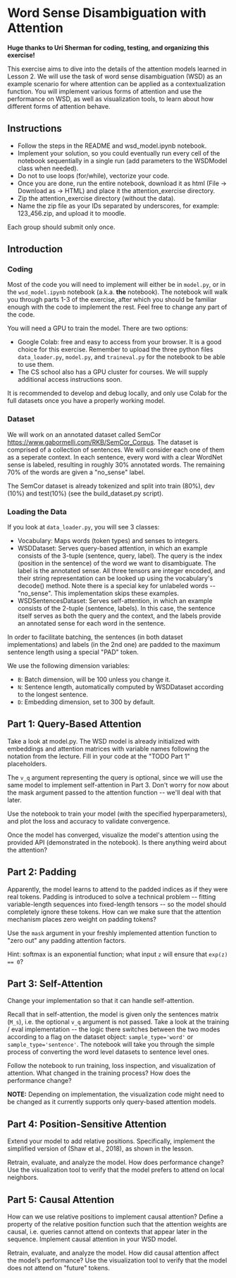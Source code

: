 # Word Sense Disambiguation with Attention

**Huge thanks to Uri Sherman for coding, testing, and organizing this exercise!**

This exercise aims to dive into the details of the attention models learned in Lesson 2.
We will use the task of word sense disambiguation (WSD) as an example scenario for where attention can be applied as a contextualization function.
You will implement various forms of attention and use the performance on WSD, as well as visualization tools, to learn about how different forms of attention behave.

## Instructions
* Follow the steps in the README and wsd_model.ipynb notebook.
* Implement your solution, so you could eventually run every cell of the notebook sequentially in a single run (add parameters to the WSDModel class when needed).
* Do not to use loops (for/while), vectorize your code.
* Once you are done, run the entire notebook, download it as html (File -> Download as -> HTML) and place it the attention_exercise directory.
* Zip the attention_exercise directory (without the data).
* Name the zip file as your IDs separated by underscores, for example: 123_456.zip, and upload it to moodle.

Each group should submit only once.

## Introduction


### Coding

Most of the code you will need to implement will either be in `model.py`, or in the `wsd_model.ipynb` notebook (a.k.a. **the** notebook).
The notebook will walk you through parts 1-3 of the exercise, after which you should be familiar enough with the code to implement the rest.
Feel free to change any part of the code.

You will need a GPU to train the model. There are two options:
* Google Colab: free and easy to access from your browser. It is a good choice for this exercise. Remember to upload the three python files `data_loader.py`, `model.py`, and `traineval.py` for the notebook to be able to use them.
* The CS school also has a GPU cluster for courses. We will supply additional access instructions soon.

It is recommended to develop and debug locally, and only use Colab for the full datasets once you have a properly working model.


### Dataset

We will work on an annotated dataset called SemCor https://www.gabormelli.com/RKB/SemCor_Corpus.
The dataset is comprised of a collection of sentences. We will consider each one of them as a seperate context.
In each sentence, every word with a clear WordNet sense is labeled, resulting in roughly 30% annotated words. The remaining 70% of the words are given a "no_sense" label.

The SemCor dataset is already tokenized and split into train (80%), dev (10%) and test(10%) (see the build_dataset.py script).


### Loading the Data

If you look at `data_loader.py`, you will see 3 classes:
* Vocabulary: Maps words (token types) and senses to integers.
* WSDDataset: Serves query-based attention, in which an example consists of the 3-tuple (sentence, query, label).
The query is the index (position in the sentence) of the word we want to disambiguate. The label is the annotated sense.
All three tensors are integer encoded, and their string representation can be looked up using the vocabulary's decode() method.
Note there is a special key for unlabeled words -- "no_sense". This implementation skips these examples.
* WSDSentencesDataset: Serves self-attention, in which an example consists of the 2-tuple (sentence, labels).
In this case, the sentence itself serves as both the query and the context, and the labels provide an annotated sense for each word in the 
sentence.

In order to facilitate batching, the sentences (in both dataset implementations) and labels (in the 2nd one) 
are padded to the maximum sentence length using a special "PAD" token.

We use the following dimension variables:
* `B`: Batch dimension, will be 100 unless you change it.
* `N`: Sentence length, automatically computed by WSDDataset according to the longest sentence.
* `D`: Embedding dimension, set to 300 by default.



## Part 1: Query-Based Attention

Take a look at model.py. 
The WSD model is already initialized with embeddings and attention matrices with variable names following the notation from the lecture.
Fill in your code at the "TODO Part 1" placeholders.

The `v_q` argument representing the query is optional, since we will use the same model to implement self-attention in Part 3.
Don't worry for now about the mask argument passed to the attention function -- we'll deal with that later. 

Use the notebook to train your model (with the specified hyperparameters), and plot the loss and accuracy to validate convergence.

Once the model has converged, visualize the model's attention using the provided API (demonstrated in the notebook).
Is there anything weird about the attention?


##  Part 2: Padding

Apparently, the model learns to attend to the padded indices as if they were real tokens.
Padding is introduced to solve a technical problem -- fitting variable-length sequences into fixed-length tensors -- so the model should completely ignore these tokens.
How can we make sure that the attention mechanism places zero weight on padding tokens?

Use the `mask` argument in your freshly implemented attention function to "zero out" any padding attention factors.

Hint: softmax is an exponential function; what input `z` will ensure that `exp(z) == 0`?


## Part 3: Self-Attention

Change your implementation so that it can handle self-attention.

Recall that in self-attention, the model is given only the sentences matrix (`M_s`), i.e. the optional `v_q` argument is not passed.
Take a look at the training / eval implementation -- the logic there switches between the two modes according to a flag on the dataset object: `sample_type='word'` or `sample_type='sentence'`.
The notebook will take you through the simple process of converting the word level datasets to sentence level ones.

Follow the notebook to run training, loss inspection, and visualization of attention.
What changed in the training process? How does the performance change?

**NOTE:** Depending on implementation, the visualization code might need to be changed as it currently supports only query-based attention models.


## Part 4: Position-Sensitive Attention


Extend your model to add relative positions. Specifically, implement the simplified version of (Shaw et al., 2018), as shown in the lesson.

Retrain, evaluate, and analyze the model. How does performance change? Use the visualization tool to verify that the model prefers to attend on local neighbors.

## Part 5: Causal Attention

How can we use relative positions to implement causal attention?
Define a property of the relative position function such that the attention weights are causal, i.e. queries cannot attend on contexts that appear later in the sequence.
Implement causal attention in your WSD model.

Retrain, evaluate, and analyze the model.
How did causal attention affect the model’s performance?
Use the visualization tool to verify that the model does not attend on "future" tokens.

